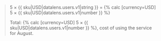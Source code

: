 > 5 × {{ sku|USD|datalens.users.v1|string }} = {% calc [currency=USD] 5 × {{ sku|USD|datalens.users.v1|number }} %}
>
> Total: {% calc [currency=USD] 5 × {{ sku|USD|datalens.users.v1|number }} %}, cost of using the service for August.
